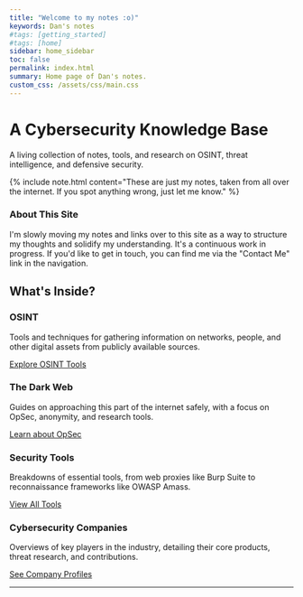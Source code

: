 ```yaml
---
title: "Welcome to my notes :o)"
keywords: Dan's notes
#tags: [getting_started]
#tags: [home]
sidebar: home_sidebar
toc: false
permalink: index.html
summary: Home page of Dan's notes.
custom_css: /assets/css/main.css
---
```


<div class="home-hero">

  <h1>A Cybersecurity Knowledge Base</h1>
  <p class="lead">A living collection of notes, tools, and research on OSINT, threat intelligence, and defensive security.</p>
  {% include note.html content="These are just my notes, taken from all over the internet. If you spot anything wrong, just let me know." %}
</div>


### About This Site

<p>I'm slowly moving my notes and links over to this site as a way to structure my thoughts and solidify my understanding. It's a continuous work in progress. If you'd like to get in touch, you can find me via the "Contact Me" link in the navigation.</p>

## What's Inside?

<div class="feature-grid">
  <div class="feature-card">
    <h3>OSINT</h3>
    <p>Tools and techniques for gathering information on networks, people, and other digital assets from publicly available sources.</p>
    <a href="/osint_networks.html" class="btn">Explore OSINT Tools</a>
  </div>
  <div class="feature-card">
    <h3>The Dark Web</h3>
    <p>Guides on approaching this part of the internet safely, with a focus on OpSec, anonymity, and research tools.</p>
    <a href="/darkweb_getting_started.html" class="btn">Learn about OpSec</a>
  </div>
  <div class="feature-card">
    <h3>Security Tools</h3>
    <p>Breakdowns of essential tools, from web proxies like Burp Suite to reconnaissance frameworks like OWASP Amass.</p>
    <a href="/tools_overview.html" class="btn">View All Tools</a>
  </div>
  <div class="feature-card">
    <h3>Cybersecurity Companies</h3>
    <p>Overviews of key players in the industry, detailing their core products, threat research, and contributions.</p>
    <a href="/companies_Crowdstrike.html" class="btn">See Company Profiles</a>
  </div>
</div>

<hr>
